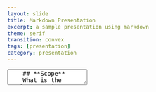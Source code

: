 ```yaml
---
layout: slide
title: Markdown Presentation
excerpt: a sample presentation using markdown
theme: serif
transition: convex
tags: [presentation]
category: presentation
---
```

<section data-markdown>
  <textarea data-template>
    ## **Scope**
    What is the project's main [focus](https://www.youtube.com), and what specific aspects does it explore?
    ---
    ## **Data**
    What are the data of your project? Where do they come from? How will they be sourced? collected? digitized?   organized? Are there ethical issues with the data?
    ---
    ## **Techniques**
    What methods or approaches does the project employ (e.g., digitization, computer vision, text analysis or generation, data-mining, crowdsourcing/participatory architecture, image classification or generation)?
    ---
    ## _Aims_
    What are the project's main objectives or goals? What do you hope to do with the data? Do you have any hypotheses about how they will be "useful"? 
    ---
    ## *Conclusions*
    I dunno know yet.
  </textarea>
</section>
